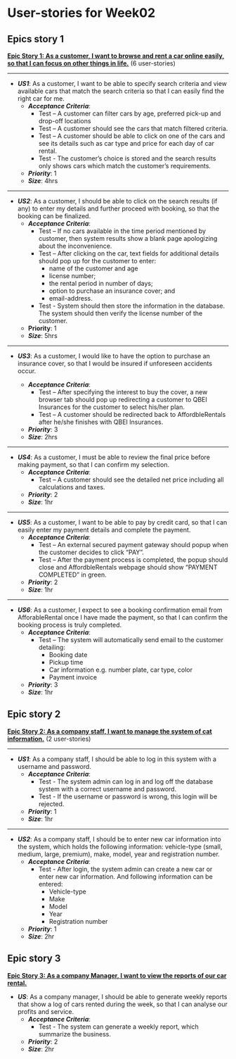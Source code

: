 # User-stories for Week02

## Epics story 1

**<u>Epic Story 1: As a customer, I want to browse and rent a car online easily, so that I can focus on other things in life.</u>** (6 user-stories)

----

- ***US1***: As a customer, I want to be able to specify search criteria and view available cars that match the search criteria so that I can easily find the right car for me.
  - ***Acceptance Criteria***:
    - Test – A customer can filter cars by age, preferred pick-up and drop-off locations
    - Test – A customer should see the cars that match filtered criteria.
    - Test – A customer should be able to click on one of the cars and see its details such as car type and price for each day of car rental.
    - Test - The customer’s choice is stored and the search results only shows cars which match the customer’s requirements.
  - ***Priority***: 1
  - ***Size***: 4hrs

----

- ***US2***: As a customer, I should be able to click on the search results (if any) to enter my details and further proceed with booking, so that the booking can be finalized.
  - ***Acceptance Criteria***:
    - Test – If no cars available in the time period mentioned by customer, then system results show a blank page apologizing about the inconvenience.
    - Test – After clicking on the car, text fields for additional details should pop up for the customer to enter:
      - name of the customer and age
      - license number;
      - the rental period in number of days;
      - option to purchase an insurance cover; and
      - email-address.
    - Test - System should then store the information in the database. The system should then verify the license number of the customer.
  - **Priority**: 1 
  - ***Size***: 5hrs

-----

- ***US3***: As a customer, I would like to have the option to purchase an insurance cover, so that I would be insured if unforeseen accidents occur.

  - ***Acceptance Criteria***:
    - Test – After specifying the interest to buy the cover, a new browser tab should pop up redirecting a customer to QBEI Insurances for the customer to select his/her plan.
    - Test – A customer should be redirected back to AffordbleRentals after he/she finishes with QBEI Insurances.
  - ***Priority***: 3
  - ***Size***: 2hrs

--------

- ***US4***: As a customer, I must be able to review the final price before making payment, so that I can confirm my selection.
  - ***Acceptance Criteria***:
    - Test – A customer should see the detailed net price including all calculations and taxes.
  - ***Priority***: 2
  - ***Size***: 1hr

-----

- ***US5***: As a customer, I want to be able to pay by credit card, so that I can easily enter my payment details and complete the payment.
  - ***Acceptance Criteria***:
    - Test – An external secured payment gateway should popup when the customer decides to click “PAY”.
    - Test – After the payment process is completed, the popup should close and AffordbleRentals webpage should show “PAYMENT COMPLETED” in green.
  - ***Priority***: 2
  - ***Size***: 1hr

-----

- ***US6***: As a customer, I expect to see a booking confirmation email from AfforableRental once I have made the payment, so that I can confirm the booking process is truly completed.
  - ***Acceptance Criteria***:
    - Test – The system will automatically send email to the customer detailing:
      - Booking date
      - Pickup time
      - Car information e.g. number plate, car type, color
      - Payment invoice
  - ***Priority***: 3
  - ***Size***: 1hr

## Epic story 2

**<u>Epic Story 2: As a company staff, I want to manage the system of cat information.</u>** (2 user-stories)

---

- ***US1***: As a company staff, I should be able to log in this system with a username and password.
  - ***Acceptance Criteria***:
    - Test - The system admin can log in and log off the database system with a correct username and password.
    - Test - If the username or password is wrong, this login will be rejected.
  - ***Priority***: 1
  - ***Size***: 1hr

-----

- ***US2***: As a company staff, I should be to enter new car information into the system, which holds the following information: vehicle-type (small, medium, large, premium), make, model, year and registration number.
  - ***Acceptance Criteria***:
    - Test - After login, the system admin can create a new car or enter new car information. And following information can be entered:
      - Vehicle-type
      - Make
      - Model
      - Year
      - Registration number 
  - ***Priority***: 1
  - ***Size***: 2hr

## Epic story 3

**<u>Epic Story 3: As a company Manager, I want to view the reports of our car rental.</u>**

- ***US***: As a company manager,  I should be able to generate weekly reports that show a log of cars rented during the week, so that I can analyse our profits and service.
  - ***Acceptance Criteria***:
    - Test - The system can generate a weekly report, which summarize the business.
  - ***Priority***: 2
  - ***Size***: 2hr
